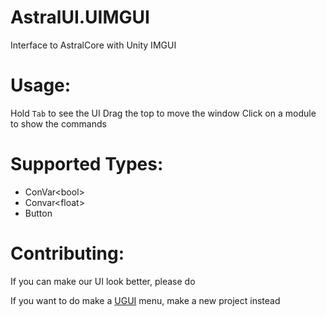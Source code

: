 # AstralUI.UIMGUI
Interface to AstralCore with Unity IMGUI 

# Usage:
Hold `Tab` to see the UI
Drag the top to move the window
Click on a module to show the commands

# Supported Types:
- ConVar\<bool>
- Convar\<float>
- Button

# Contributing:
If you can make our UI look better, please do

If you want to do make a [UGUI](https://docs.unity3d.com/Manual/com.unity.ugui.html) menu, make a new project instead
